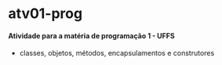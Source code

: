 # atv01-prog

#### Atividade para a matéria de programação 1 - UFFS
* classes, objetos, métodos, encapsulamentos e construtores
